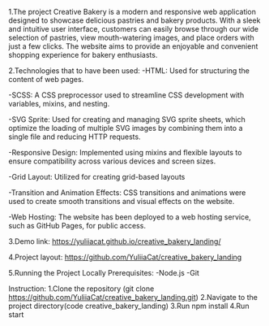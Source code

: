 1.The project Creative Bakery is a modern and responsive web application designed to showcase delicious pastries and bakery products. With a sleek and intuitive user interface, customers can easily browse through our wide selection of pastries, view mouth-watering images, and place orders with just a few clicks. The website aims to provide an enjoyable and convenient shopping experience for bakery enthusiasts.

2.Technologies that to have been used:
-HTML: Used for structuring the content of web pages.

-SCSS: A CSS preprocessor used to streamline CSS development with variables, mixins, and nesting.

-SVG Sprite: Used for creating and managing SVG sprite sheets, which optimize the loading of multiple SVG images by combining them into a single file and reducing HTTP requests.

-Responsive Design: Implemented using mixins and flexible layouts to ensure compatibility across various devices and screen sizes.

-Grid Layout: Utilized for creating grid-based layouts

-Transition and Animation Effects: CSS transitions and animations were used to create smooth transitions and visual effects on the website.

-Web Hosting: The website has been deployed to a web hosting service, such as GitHub Pages, for public access.

3.Demo link: https://yuliiacat.github.io/creative_bakery_landing/

4.Project layout: https://github.com/YuliiaCat/creative_bakery_landing

5.Running the Project Locally
Prerequisites:
-Node.js
-Git

Instruction:
1.Clone the repository (git clone https://github.com/YuliiaCat/creative_bakery_landing.git)
2.Navigate to the project directory(code creative_bakery_landing)
3.Run npm install
4.Run start




